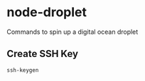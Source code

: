 # node-droplet
Commands to spin up a digital ocean droplet

## Create SSH Key
```linux
ssh-keygen
```





